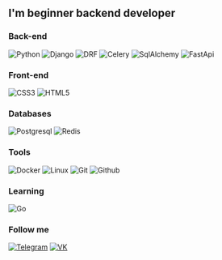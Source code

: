 ## I'm beginner backend developer

### Back-end

![Python](https://img.shields.io/badge/-Python-f7df1c?style=for-the-badge&logo=python)
![Django](https://img.shields.io/badge/-Django-51F02D?style=for-the-badge&logo=django&logoColor=ffffff)
![DRF](https://img.shields.io/badge/-DRF-760000?style=for-the-badge&logo=django&logoColor=ffffff)
![Celery](https://img.shields.io/badge/-Celery-1D8CE0?style=for-the-badge&logo=celery&logoColor=ffffff)
![SqlAlchemy](https://img.shields.io/badge/-SqlAlchemy-5121b8?style=for-the-badge&logo=SqlAlchemy)
![FastApi](https://img.shields.io/badge/-FastApi-2e303e?style=for-the-badge&logo=fastapi&logoColor=009688)

### Front-end

![CSS3](https://img.shields.io/badge/-CSS3-1572b6?style=for-the-badge&logo=css3&logoColor=ffffff)
![HTML5](https://img.shields.io/badge/-HTML5-e44d27?style=for-the-badge&logo=html5&logoColor=ffffff)

### Databases

![Postgresql](https://img.shields.io/badge/-Postgresql-2c3e50?style=for-the-badge&logo=postgresql&logoColor=ffffff)
![Redis](https://img.shields.io/badge/-Redis-0D0D0D?style=for-the-badge&logo=redis&logoColor)

### Tools

![Docker](https://img.shields.io/badge/-Docker-46a2f1?style=for-the-badge&logo=docker&logoColor=ffffff)
![Linux](https://img.shields.io/badge/-Linux-000000?style=for-the-badge&logo=linux&logoColor)
![Git](https://img.shields.io/badge/-Git-000000?style=for-the-badge&logo=git&logoColor)
![Github](https://img.shields.io/badge/-Github-0d1117?style=for-the-badge&logo=github&logoColor)

### Learning
![Go](https://img.shields.io/badge/-Go-555555?style=for-the-badge&logo=go)


### Follow me
[![Telegram](https://img.shields.io/badge/-Telegram-000000?style=for-the-badge&logo=telegram&logoColor=)](https://t.me/vapmak)
[![VK](https://img.shields.io/badge/-VK-000000?style=for-the-badge&logo=vk&logoColor=47c5fb)](https://vk.com/m88005553535)

